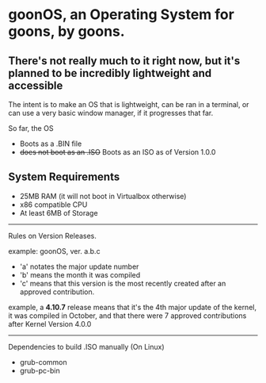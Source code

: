 # goonOS, an Operating System for goons, by goons.

There's not really much to it right now, but it's planned to be incredibly lightweight and accessible
-----------------------

The intent is to make an OS that is lightweight, can be ran in a terminal, or can use a very basic window manager, if it progresses that far.

So far, the OS

- Boots as a .BIN file
- ~~does not boot as an .ISO~~ Boots as an ISO as of Version 1.0.0

System Requirements
---
- 25MB RAM
(it will not boot in Virtualbox otherwise)
- x86 compatible CPU
- At least 6MB of Storage

------
Rules on Version Releases.

example: goonOS, ver. a.b.c

- 'a' notates the major update number 
- 'b' means the month it was compiled
- 'c' means that this version is the most recently created after an approved contribution.

example, a **4.10.7** release means that it's the 4th major update of the kernel, it was compiled in October, and that there were 7 approved contributions after Kernel Version 4.0.0

-----
Dependencies to build .ISO manually
(On Linux)

- grub-common
- grub-pc-bin 

